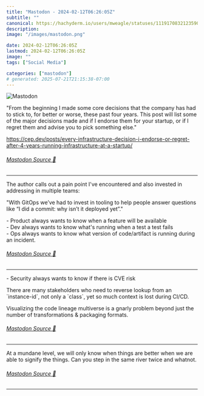 ```yaml
---
title: "Mastodon - 2024-02-12T06:26:05Z"
subtitle: ""
canonical: https://hachyderm.io/users/mweagle/statuses/111917083212359082
description:
image: "/images/mastodon.png"

date: 2024-02-12T06:26:05Z
lastmod: 2024-02-12T06:26:05Z
image: ""
tags: ["Social Media"]

categories: ["mastodon"]
# generated: 2025-07-21T21:15:38-07:00
---
```

![Mastodon](/images/mastodon.png)

<p>&quot;From the beginning I made some core decisions that the company has had to stick to, for better or worse, these past four years. This post will list some of the major decisions made and if I endorse them for your startup, or if I regret them and advise you to pick something else.&quot;</p><p><a href="https://cep.dev/posts/every-infrastructure-decision-i-endorse-or-regret-after-4-years-running-infrastructure-at-a-startup/" target="_blank" rel="nofollow noopener noreferrer" translate="no"><span class="invisible">https://</span><span class="ellipsis">cep.dev/posts/every-infrastruc</span><span class="invisible">ture-decision-i-endorse-or-regret-after-4-years-running-infrastructure-at-a-startup/</span></a></p>


###### [Mastodon Source 🐘](https://hachyderm.io/@mweagle/111917083212359082)

___

<p>The author calls out a pain point I&#39;ve encountered and also invested in addressing in multiple teams:</p><p>&quot;With GitOps we’ve had to invest in tooling to help people answer questions like “I did a commit: why isn’t it deployed yet”.&quot;</p><p>- Product always wants to know when a feature will be available<br />- Dev always wants to know what&#39;s running when a test a test fails<br />- Ops always wants to know what version of code/artifact is running during an incident.</p>


###### [Mastodon Source 🐘](https://hachyderm.io/@mweagle/111917106177758271)

___

<p>- Security always wants to know if there is CVE risk</p><p>There are many stakeholders who need to reverse lookup from an `instance-id`, not only a `class`, yet so much context is lost during CI/CD. </p><p>Visualizing the code lineage multiverse is a gnarly problem beyond just the number of transformations &amp; packaging formats.</p>


###### [Mastodon Source 🐘](https://hachyderm.io/@mweagle/111917160333503715)

___

<p>At a mundane level, we will only know when things are better when we are able to signify the things. Can you step in the same river twice and whatnot.</p>


###### [Mastodon Source 🐘](https://hachyderm.io/@mweagle/111917179990847754)

___
